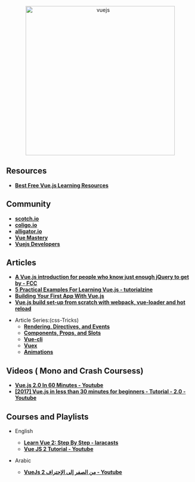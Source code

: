 <p align="center">
  <img width="400" src="https://upload.wikimedia.org/wikipedia/commons/5/53/Vue.js_Logo.svg"  alt="vuejs">
</p>

## Resources
+ **[Best Free Vue.js Learning Resources](http://whatpixel.com/vuejs-learning-resources/)**

## Community
+ **[scotch.io](https://scotch.io/tutorials?q=&hits_per_page=12&page=0&dFR%5Btags%5D%5B0%5D=vue.js&is_v=1)**
+ **[coligo.io](https://coligo.io/)**
+ **[alligator.io](https://alligator.io/vuejs/)**
+ **[Vue Mastery](https://medium.com/vue-mastery)**
+ **[Vuejs Developers](https://vuejsdevelopers.com/)**

## Articles
+ **[A Vue.js introduction for people who know just enough jQuery to get by - FCC](https://medium.freecodecamp.com/vue-js-introduction-for-people-who-know-just-enough-jquery-to-get-by-eab5aa193d77)**
+ **[5 Practical Examples For Learning Vue.js - tutorialzine](https://tutorialzine.com/2016/03/5-practical-examples-for-learning-vue-js)**
+ **[Building Your First App With Vue.js](https://tutorialzine.com/2016/08/building-your-first-app-with-vue-js)**
+ **[Vue.js build set-up from scratch with webpack, vue-loader and hot reload](https://skyronic.com/blog/vue-project-scratch)**

- Article Series:(css-Tricks)
  + **[Rendering, Directives, and Events](https://css-tricks.com/intro-to-vue-1-rendering-directives-events/)**
  + **[Components, Props, and Slots](https://css-tricks.com/intro-to-vue-2-components-props-slots/)**
  + **[Vue-cli](https://css-tricks.com/intro-to-vue-3-vue-cli-lifecycle-hooks/)**
  + **[Vuex](https://css-tricks.com/intro-to-vue-4-vuex/)**
  + **[Animations](https://css-tricks.com/intro-to-vue-5-animations/)**

## Videos ( Mono and Crash Coursess)
+ **[Vue.js 2.0 In 60 Minutes - Youtube](https://www.youtube.com/watch?v=z6hQqgvGI4Y&t=464s)**
+ **[[2017] Vue.js in less than 30 minutes for beginners - Tutorial - 2.0 - Youtube](https://www.youtube.com/watch?v=VPUdtEf3oXI&t=29s)**

## Courses and Playlists
- English
  + **[Learn Vue 2: Step By Step - laracasts](https://laracasts.com/series/learn-vue-2-step-by-step)**
  + **[Vue JS 2 Tutorial - Youtube](https://www.youtube.com/playlist?list=PL4cUxeGkcC9gQcYgjhBoeQH7wiAyZNrYa)**

- Arabic
  + **[VueJs 2 من الصفر إلى الإحتراف - Youtube](https://www.youtube.com/playlist?list=PL1FWK-sgJ9eljz7Tm5SSUcCt5sxmwoFlC)**
